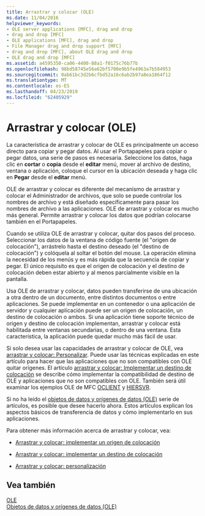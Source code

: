 ```yaml
---
title: Arrastrar y colocar (OLE)
ms.date: 11/04/2016
helpviewer_keywords:
- OLE server applications [MFC], drag and drop
- drag and drop [MFC]
- OLE applications [MFC], drag and drop
- File Manager drag and drop support [MFC]
- drag and drop [MFC], about OLE drag and drop
- OLE drag and drop [MFC]
ms.assetid: a4595350-ca06-4400-88a1-f0175c76b77b
ms.openlocfilehash: 98bd58745e56a62bf5700e9b5fe4963a7b584953
ms.sourcegitcommit: 0ab61bc3d2b6cfbd52a16c6ab2b97a8ea1864f12
ms.translationtype: MT
ms.contentlocale: es-ES
ms.lasthandoff: 04/23/2019
ms.locfileid: "62405929"
---
```

# <a name="drag-and-drop-ole"></a>Arrastrar y colocar (OLE)

La característica de arrastrar y colocar de OLE es principalmente un acceso directo para copiar y pegar datos. Al usar el Portapapeles para copiar o pegar datos, una serie de pasos es necesaria. Seleccione los datos, haga clic en **cortar** o **copia** desde el **editar** menú, mover al archivo de destino, ventana o aplicación, coloque el cursor en la ubicación deseada y haga clic en **Pegar** desde el **editar** menú.

OLE de arrastrar y colocar es diferente del mecanismo de arrastrar y colocar el Administrador de archivos, que solo se puede controlar los nombres de archivo y está diseñado específicamente para pasar los nombres de archivo a las aplicaciones. OLE de arrastrar y colocar es mucho más general. Permite arrastrar y colocar los datos que podrían colocarse también en el Portapapeles.

Cuando se utiliza OLE de arrastrar y colocar, quitar dos pasos del proceso. Seleccionar los datos de la ventana de código fuente (el "origen de colocación"), arrástrelo hasta el destino deseado (el "destino de colocación") y colóquela al soltar el botón del mouse. La operación elimina la necesidad de los menús y es más rápida que la secuencia de copiar y pegar. El único requisito es que el origen de colocación y el destino de colocación deben estar abierto y al menos parcialmente visible en la pantalla.

Usa OLE de arrastrar y colocar, datos pueden transferirse de una ubicación a otra dentro de un documento, entre distintos documentos o entre aplicaciones. Se puede implementar en un contenedor o una aplicación de servidor y cualquier aplicación puede ser un origen de colocación, un destino de colocación o ambos. Si una aplicación tiene soporte técnico de origen y destino de colocación implementan, arrastrar y colocar está habilitada entre ventanas secundarias, o dentro de una ventana. Esta característica, la aplicación puede quedar mucho más fácil de usar.

Si solo desea usar las capacidades de arrastrar y colocar de OLE, vea [arrastrar y colocar: Personalizar](../mfc/drag-and-drop-customizing.md). Puede usar las técnicas explicadas en este artículo para hacer que las aplicaciones que no son compatibles con OLE quitar orígenes. El artículo [arrastrar y colocar: Implementar un destino de colocación](../mfc/drag-and-drop-implementing-a-drop-target.md) se describe cómo implementar la compatibilidad de destino de OLE y aplicaciones que no son compatibles con OLE. También será útil examinar los ejemplos OLE de MFC [OCLIENT](../overview/visual-cpp-samples.md) y [HIERSVR](../overview/visual-cpp-samples.md).

Si no ha leído el [objetos de datos y orígenes de datos (OLE)](../mfc/data-objects-and-data-sources-ole.md) serie de artículos, es posible que desee hacerlo ahora. Estos artículos explican los aspectos básicos de transferencia de datos y cómo implementarlo en sus aplicaciones.

Para obtener más información acerca de arrastrar y colocar, vea:

- [Arrastrar y colocar: implementar un origen de colocación](../mfc/drag-and-drop-implementing-a-drop-source.md)

- [Arrastrar y colocar: implementar un destino de colocación](../mfc/drag-and-drop-implementing-a-drop-target.md)

- [Arrastrar y colocar: personalización](../mfc/drag-and-drop-customizing.md)

## <a name="see-also"></a>Vea también

[OLE](../mfc/ole-in-mfc.md)<br/>
[Objetos de datos y orígenes de datos (OLE)](../mfc/data-objects-and-data-sources-ole.md)
